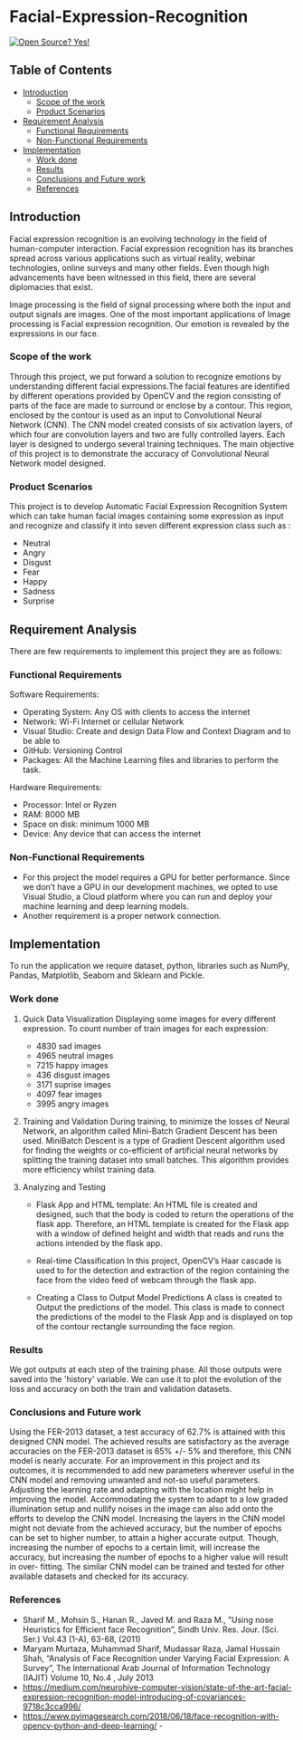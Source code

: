 # Facial-Expression-Recognition

[![Open Source? Yes!](https://badgen.net/badge/Open%20Source%20%3F/Yes%21/blue?icon=github)](https://github.com/ShreyasiPeriketi/Facial-Expression-Recognition)

<!-- TABLE OF CONTENTS -->
## Table of Contents

- [Introduction](#introduction)
  - [Scope of the work](#scope-of-the-work)
  - [Product Scenarios](#product-scenarios)
- [Requirement Analysis](#requirement-analysis)
  - [Functional Requirements](#functional-requirements)
  - [Non-Functional Requirements](#non-functional-requirements)
- [Implementation](#implementation)
  - [Work done](#work-done)
  - [Results](#results)
  - [Conclusions and Future work](#conclusions-and-future-work)
  - [References](#references)
 
## Introduction
 
Facial expression recognition is an evolving technology in the field of
human-computer interaction. Facial expression recognition has its branches
spread across various applications such as virtual reality, webinar
technologies, online surveys and many other fields. Even though high
advancements have been witnessed in this field, there are several diplomacies
that exist.

Image processing is the field of signal processing where both the input and
output signals are images. One of the most important applications of Image
processing is Facial expression recognition. Our emotion is revealed by the
expressions in our face.

### Scope of the work

Through this project, we put forward a solution to recognize emotions by
understanding different facial expressions.The facial features are identified by
different operations provided by OpenCV and the region consisting of parts of the
face are made to surround or enclose by a contour. This region, enclosed by the
contour is used as an input to Convolutional Neural Network (CNN). The CNN
model created consists of six activation layers, of which four are convolution
layers and two are fully controlled layers. Each layer is designed to undergo
several training techniques. The main objective of this project is to demonstrate the
accuracy of Convolutional Neural Network model designed.

### Product Scenarios

This project is to develop Automatic Facial Expression
Recognition System which can take human facial images containing some
expression as input and recognize and classify it into seven different
expression class such as :
* Neutral
* Angry
* Disgust
* Fear
* Happy
* Sadness
* Surprise

## Requirement Analysis

There are few requirements to implement this project they are as follows:


### Functional Requirements

Software Requirements:
* Operating System: Any OS with clients to access the internet
* Network: Wi-Fi Internet or cellular Network
* Visual Studio: Create and design Data Flow and Context Diagram and to be able to
* GitHub: Versioning Control
* Packages: All the Machine Learning files and libraries to perform the task.

Hardware Requirements:
* Processor: Intel or Ryzen
* RAM: 8000 MB
* Space on disk: minimum 1000 MB
* Device: Any device that can access the internet


### Non-Functional Requirements

* For this project the model requires a GPU for better performance. Since we
  don’t have a GPU in our development machines, we opted to use Visual Studio, a
  Cloud platform where you can run and deploy your machine learning and deep
  learning models.
* Another requirement is a proper network connection.

## Implementation

To run the application we require dataset, python, libraries such as NumPy,
Pandas, Matplotlib, Seaborn and Sklearn and Pickle.

### Work done

1. Quick Data Visualization
   Displaying some images for every different expression. To count number of train images for each expression:
    * 4830 sad images
    * 4965 neutral images
    * 7215 happy images
    * 436 disgust images
    * 3171 suprise images
    * 4097 fear images
    * 3995 angry images

2. Training and Validation
   During training, to minimize the losses of Neural Network, an algorithm called
   Mini-Batch Gradient Descent has been used. MiniBatch Descent is a type of
   Gradient Descent algorithm used for finding the weights or co-efficient of artificial
   neural networks by splitting the training dataset into small batches. This algorithm
   provides more efficiency whilst training data.

3. Analyzing and Testing
   * Flask App and HTML template:
     An HTML file is created and designed, such that the body is coded to return the
     operations of the flask app. Therefore, an HTML template is created for the Flask
     app with a window of defined height and width that reads and runs the actions
     intended by the flask app.
  
   * Real-time Classification
     In this project, OpenCV’s Haar cascade is used to for the detection and extraction
     of the region containing the face from the video feed of webcam through the flask
     app.
  
   * Creating a Class to Output Model Predictions
     A class is created to Output the predictions of the model. This class is made to
     connect the predictions of the model to the Flask App and is displayed on top of
     the contour rectangle surrounding the face region.
  
### Results

We got outputs at each step of the training phase. All those outputs were saved into
the 'history' variable. We can use it to plot the evolution of the loss and accuracy on
both the train and validation datasets.

### Conclusions and Future work

Using the FER-2013 dataset, a test accuracy of 62.7% is attained with this
designed CNN model. The achieved results are satisfactory as the average
accuracies on the FER-2013 dataset is 65% +/- 5% and therefore, this CNN model
is nearly accurate. For an improvement in this project and its outcomes, it is
recommended to add new parameters wherever useful in the CNN model and
removing unwanted and not-so useful parameters. Adjusting the learning rate
and adapting with the location might help in improving the model.
Accommodating the system to adapt to a low graded illumination setup and
nullify noises in the image can also add onto the efforts to develop the CNN
model. Increasing the layers in the CNN model might not deviate from the
achieved accuracy, but the number of epochs can be set to higher number, to
attain a higher accurate output. Though, increasing the number of epochs to a
certain limit, will increase the accuracy, but increasing the number of epochs to a
higher value will result in over- fitting.
The similar CNN model can be trained and tested for other available datasets and
checked for its accuracy.

### References

* Sharif M., Mohsin S., Hanan R., Javed M. and Raza M., ”Using nose Heuristics for Efficient face Recognition”, Sindh Univ. Res. Jour. (Sci. Ser.) Vol.43 (1-A), 63-68,   (2011)
* Maryam Murtaza, Muhammad Sharif, Mudassar Raza, Jamal Hussain Shah, “Analysis of Face Recognition under Varying Facial Expression: A Survey”, The International Arab   Journal of Information Technology (IAJIT) Volume 10, No.4 , July 2013
* https://medium.com/neurohive-computer-vision/state-of-the-art-facial-expression-recognition-model-introducing-of-covariances-9718c3cca996/
* https://www.pyimagesearch.com/2018/06/18/face-recognition-with-opencv-python-and-deep-learning/ -
